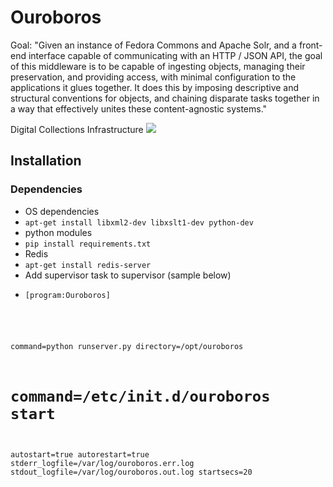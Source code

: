 Ouroboros
========

Goal:
"Given an instance of Fedora Commons and Apache Solr, and a front-end interface capable of communicating with an HTTP / JSON API, the goal of this middleware is to be capable of ingesting objects, managing their preservation, and providing access, with minimal configuration to the applications it glues together. It does this by imposing descriptive and structural conventions for objects, and chaining disparate tasks together in a way that effectively unites these content-agnostic systems."

Digital Collections Infrastructure
<img src="https://dl.dropboxusercontent.com/u/41044/digital_collections_infrastructure_7-17_wgraph_tri.png"/>

## Installation

### Dependencies

* OS dependencies
 * `apt-get install libxml2-dev libxslt1-dev python-dev`
* python modules 
 * `pip install requirements.txt`
* Redis
 * `apt-get install redis-server`
* Add supervisor task to supervisor (sample below)
 * <pre><code>[program:Ouroboros]
command=python runserver.py
directory=/opt/ouroboros
# command=/etc/init.d/ouroboros start
autostart=true
autorestart=true
stderr_logfile=/var/log/ouroboros.err.log
stdout_logfile=/var/log/ouroboros.out.log
startsecs=20</code></pre>